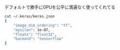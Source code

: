 
デフォルトで勝手にGPUを公平に満遍なく使ってくれてる

```bash
cat ~/.keras/keras.json
{
    "image_dim_ordering": "tf",
    "epsilon": 1e-07,
    "floatx": "float32",
    "backend": "tensorflow"
}
```
